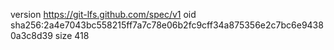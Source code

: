 version https://git-lfs.github.com/spec/v1
oid sha256:2a4e7043bc558215ff7a7c78e06b2fc9cff34a875356e2c7bc6e94380a3c8d39
size 418
